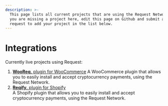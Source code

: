```yaml
---
description: >-
  This page lists all current projects that are using the Request Network. If
  you are missing a project here, edit this page on Github and submit a pull
  request to add your project in the list below.
---
```


# Integrations

Currently live projects using Request:

1. [**WooReq,** plugin for WooCommerce](https://wooreq.com/) A WooCommerce plugin that allows you to easily install and accept cryptocurrency payments, using the Request Network.   
2. [**Reqify,** plugin for Shopify](https://reqify.io)  
   A Shopify plugin that allows you to easily install and accept cryptocurrency payments, using the Request Network. 







